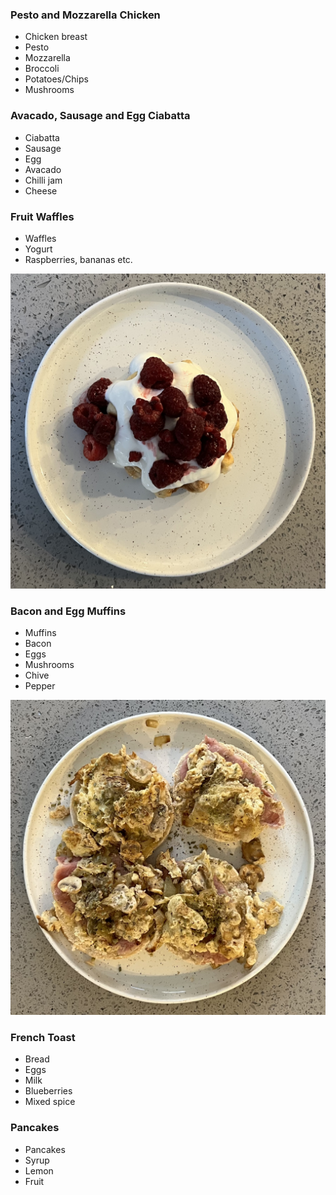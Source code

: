 ### Pesto and Mozzarella Chicken
- Chicken breast
- Pesto
- Mozzarella
- Broccoli
- Potatoes/Chips
- Mushrooms

### Avacado, Sausage and Egg Ciabatta
- Ciabatta
- Sausage
- Egg
- Avacado
- Chilli jam
- Cheese

### Fruit Waffles
- Waffles
- Yogurt
- Raspberries, bananas etc.

![Fruit-waffles](img/Fruit-waffles.jpeg)

### Bacon and Egg Muffins
- Muffins
- Bacon
- Eggs
- Mushrooms
- Chive
- Pepper

![Bacon-egg-muffins](img/Bacon-egg-muffins.jpeg)

### French Toast
- Bread
- Eggs
- Milk
- Blueberries
- Mixed spice

### Pancakes
- Pancakes
- Syrup
- Lemon
- Fruit

